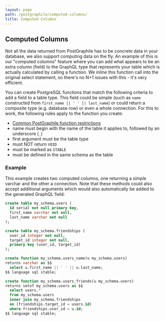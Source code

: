 ```yaml
---
layout: page
path: /postgraphile/computed-columns/
title: Computed Columns
---
```


## Computed Columns

Not all the data returned from PostGraphile has to be concrete data in your
database, we also support computing data on the fly. An example of this is our
"computed columns" feature where you can add what appears to be an extra column
(field) to the GraphQL type that represents your table which is actually
calculated by calling a function. We inline this function call into the
original select statement, so there's no N+1 issues with this - it's very
efficient.

You can create PostgreSQL functions that match the following criteria to add a
field to a table type. This field could be simple (such as `name` constructed
from `first_name || ' ' || last_name`) or could return a composite type (e.g.
database row) or even a whole connection. For this to work, the following rules
apply to the function you create:

- [Common PostGraphile function restrictions](/postgraphile/function-restrictions/)
- name must begin with the name of the table it applies to, followed by an underscore (`_`)
- first argument must be the table type
- must NOT return `VOID`
- must be marked as `STABLE`
- must be defined in the same schema as the table

### Example

This example creates two computed columns, one returning a simple varchar and
the other a connection. Note that these methods could also accept additional
arguments which would also automatically be added to the generated GraphQL
field:

```sql
create table my_schema.users (
  id serial not null primary key,
  first_name varchar not null,
  last_name varchar not null
);

create table my_schema.friendships (
  user_id integer not null,
  target_id integer not null,
  primary key (user_id, target_id)
);

create function my_schema.users_name(u my_schema.users)
returns varchar as $$
  select u.first_name || ' ' || u.last_name;
$$ language sql stable;

create function my_schema.users_friends(u my_schema.users)
returns setof my_schema.users as $$
  select users.*
  from my_schema.users
  inner join my_schema.friendships
  on (friendships.target_id = users.id)
  where friendships.user_id = u.id;
$$ language sql stable;
```
